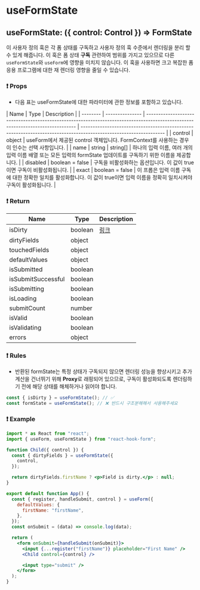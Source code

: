 # useFormState

## **useFormState: ({ control: Control }) => FormState**

이 사용자 정의 훅은 각 폼 상태를 구독하고 사용자 정의 훅 수준에서 렌더링을 분리 할 수 있게 해줍니다. 이 훅은 폼 상태 **구독** 관련하여 범위를 가지고 있으므로 다른 `useFormState`와 `useForm`에 영향을 미치지 않습니다. 이 훅을 사용하면 크고 복잡한 폼 응용 프로그램에 대한 재 렌더링 영향을 줄일 수 있습니다.

### ❗ Props

- 다음 표는 useFormState에 대한 파라미터에 관한 정보를 포함하고 있습니다.

| Name     | Type            | Description                                                                                                                     |
| -------- | --------------- | ------------------------------------------------------------------------------------------------------------------------------- | ----------------------------------------------------------------------------------------------------------------- |
| control  | object          | useForm에서 제공된 control 객체입니다. FormContext를 사용하는 경우 이 인수는 선택 사항입니다.                                   |
| name     | string          | string[]                                                                                                                        | 하나의 입력 이름, 여러 개의 입력 이름 배열 또는 모든 입력의 formState 업데이트를 구독하기 위한 이름을 제공합니다. |
| disabled | boolean = false | 구독을 비활성화하는 옵션입니다. 이 값이 true이면 구독이 비활성화됩니다.                                                         |
| exact    | boolean = false | 이 프롭은 입력 이름 구독에 대한 정확한 일치를 활성화합니다. 이 값이 true이면 입력 이름을 정확히 일치시켜야 구독이 활성화됩니다. |

### ❗ **Return**

| Name               | Type    | Description |
| ------------------ | ------- | ----------- |
| isDirty            | boolean | [링크]()    |
| dirtyFields        | object  |             |
| touchedFields      | object  |             |
| defaultValues      | object  |             |
| isSubmitted        | boolean |             |
| isSubmitSuccessful | boolean |             |
| isSubmitting       | boolean |             |
| isLoading          | boolean |             |
| submitCount        | number  |             |
| isValid            | boolean |             |
| isValidating       | boolean |             |
| errors             | object  |             |

### ❗ Rules

- 반환된 formState는 특정 상태가 구독되지 않으면 렌더링 성능을 향상시키고 추가 계산을 건너뛰기 위해 **Proxy**로 래핑되어 있으므로, 구독이 활성화되도록 렌더링하기 전에 해당 상태를 해체하거나 읽어야 합니다.

```jsx
const { isDirty } = useFormState(); // ✅
const formState = useFormState(); // ❌ 반드시 구조분해해서 사용해주세요
```

### ❗ Example

```jsx
import * as React from "react";
import { useForm, useFormState } from "react-hook-form";

function Child({ control }) {
  const { dirtyFields } = useFormState({
    control,
  });

  return dirtyFields.firstName ? <p>Field is dirty.</p> : null;
}

export default function App() {
  const { register, handleSubmit, control } = useForm({
    defaultValues: {
      firstName: "firstName",
    },
  });
  const onSubmit = (data) => console.log(data);

  return (
    <form onSubmit={handleSubmit(onSubmit)}>
      <input {...register("firstName")} placeholder="First Name" />
      <Child control={control} />

      <input type="submit" />
    </form>
  );
}
```
